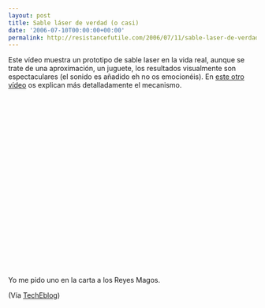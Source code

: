 ```yaml
---
layout: post
title: Sable láser de verdad (o casi)
date: '2006-07-10T00:00:00+00:00'
permalink: http://resistancefutile.com/2006/07/11/sable-laser-de-verdad-o-casi/
---
```

Este vídeo muestra un prototipo de sable laser en la vida real, aunque se trate de una aproximación, un juguete, los resultados visualmente son espectaculares (el sonido es añadido eh no os emocionéis). En <a href="http://www.youtube.com/watch?v=GW9Q0gQpkRo">este otro vídeo</a> os explican más detalladamente el mecanismo.

<object width="425" height="350"><param name="movie" value="http://www.youtube.com/v/HJVJdBG3zjQ"></param><embed src="http://www.youtube.com/v/HJVJdBG3zjQ" type="application/x-shockwave-flash" width="425" height="350"></embed></object>

Yo me pido uno en la carta a los Reyes Magos.

(Vía <a href="http://www.techeblog.com/index.php/tech-gadget/the-laser-saber">TechEblog</a>)
